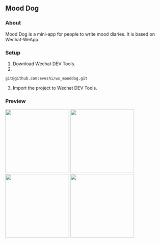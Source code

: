 ## Mood Dog

### About

Mood Dog is a mini-app for people to write mood diaries. It is based on Wechat-WeApp.  

### Setup

1. Download Wechat DEV Tools.
2. 
```
git@github.com:eveshi/wx_mooddog.git
```
3. Import the project to Wechat DEV Tools.

### Preview

<img width="200" src="https://raw.githubusercontent.com/eveshi/wx_mooddog/master/images/README/interface_1.PNG"> <img width="200" src="https://raw.githubusercontent.com/eveshi/wx_mooddog/master/images/README/interface_2.PNG"> <img width="200" src="https://raw.githubusercontent.com/eveshi/wx_mooddog/master/images/README/interface_3.PNG"> <img width="200" src="https://raw.githubusercontent.com/eveshi/wx_mooddog/master/images/README/interface_4.JPG">
